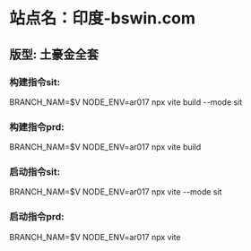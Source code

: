 # 站点名：印度-bswin.com

## 版型: 土豪金全套

### 构建指令sit:
BRANCH_NAM=$V NODE_ENV=ar017 npx vite build --mode sit

### 构建指令prd:
BRANCH_NAM=$V NODE_ENV=ar017 npx vite build

### 启动指令sit:
BRANCH_NAM=$V NODE_ENV=ar017 npx vite --mode sit

### 启动指令prd:
BRANCH_NAM=$V NODE_ENV=ar017 npx vite